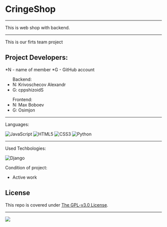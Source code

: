 # CringeShop
---

This is web shop with backend.

---
This is our firts team project

Project Developers:
---
*N - name of member
*G - GitHub account
<ul>
  Backend:
  <li>N: Krivoschecov Alexandr
  <li>G: cppshizoidS
</ul>
<ul>
  Frontend:
  <li>N: Max Boboev
  <li>G: Osimjon
</ul>

---
Languages:

![JavaScript](https://img.shields.io/badge/-JavaScript-090909?style=for-the-badge&logo=JavaScript&logoColor=E9D54D)
![HTML5](https://img.shields.io/badge/html5-%23E34F26.svg?style=for-the-badge&logo=html5&logoColor=white)
![CSS3](https://img.shields.io/badge/css3-%231572B6.svg?style=for-the-badge&logo=css3&logoColor=white)
![Python](https://img.shields.io/badge/python-3670A0?style=for-the-badge&logo=python&logoColor=ffdd54)

---
Used Techbologies:

![Django](https://img.shields.io/badge/django-%23092E20.svg?style=for-the-badge&logo=django&logoColor=white)


Condition of project:
* Active work


## License

This repo is covered under [The GPL-v3.0 License](LICENSE).


---
![](https://img.shields.io/tokei/lines/github/cppshizoidS/CringeShop)
